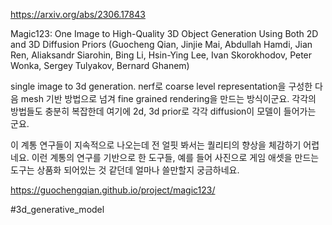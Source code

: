 https://arxiv.org/abs/2306.17843

Magic123: One Image to High-Quality 3D Object Generation Using Both 2D and 3D Diffusion Priors (Guocheng Qian, Jinjie Mai, Abdullah Hamdi, Jian Ren, Aliaksandr Siarohin, Bing Li, Hsin-Ying Lee, Ivan Skorokhodov, Peter Wonka, Sergey Tulyakov, Bernard Ghanem)

single image to 3d generation. nerf로 coarse level representation을 구성한 다음 mesh 기반 방법으로 넘겨 fine grained rendering을 만드는 방식이군요. 각각의 방법들도 충분히 복잡한데 여기에 2d, 3d prior로 각각 diffusion이 모델이 들어가는 군요.

이 계통 연구들이 지속적으로 나오는데 전 얼핏 봐서는 퀄리티의 향상을 체감하기 어렵네요. 이런 계통의 연구를 기반으로 한 도구들, 예를 들어 사진으로 게임 애셋을 만드는 도구는 상품화 되어있는 것 같던데 얼마나 쓸만할지 궁금하네요.

https://guochengqian.github.io/project/magic123/

#3d_generative_model 